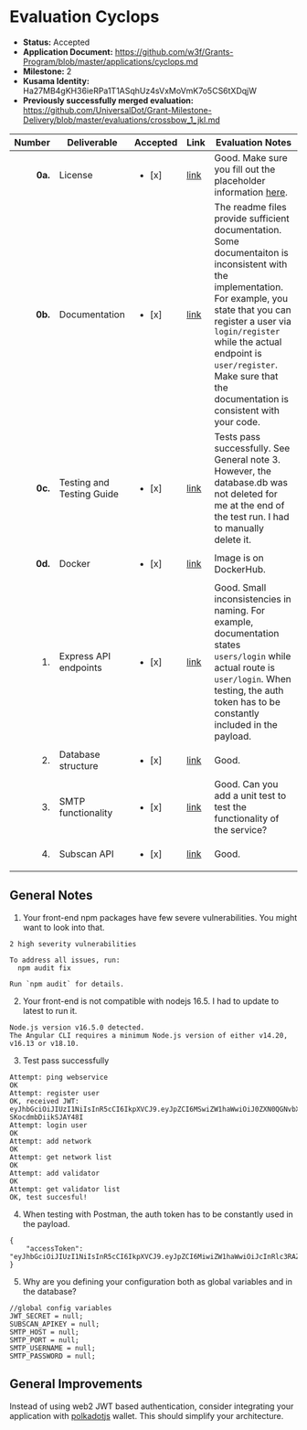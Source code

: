 # Evaluation Cyclops


- **Status:** Accepted
- **Application Document:** https://github.com/w3f/Grants-Program/blob/master/applications/cyclops.md
- **Milestone:** 2
- **Kusama Identity:** Ha27MB4gKH36ieRPa1T1ASqhUz4sVxMoVmK7o5CS6tXDqjW
- **Previously successfully merged evaluation:** https://github.com/UniversalDot/Grant-Milestone-Delivery/blob/master/evaluations/crossbow_1_jkl.md



| Number | Deliverable | Accepted | Link | Evaluation Notes |
| -----: | ----------- | -------- |------------- | ------------- |
| **0a.** | License |<ul><li>[x] </li></ul>| [link](https://github.com/ArthurHoeke/cyclops/blob/main/LICENSE) | Good. Make sure you fill out the placeholder information [here](https://github.com/ArthurHoeke/cyclops/blob/main/LICENSE#L189).
| **0b.** | Documentation | <ul><li>[x] </li></ul>|[link](https://github.com/ArthurHoeke/cyclops/blob/main/back-end/README.md) | The readme files provide sufficient documentation. Some documentaiton is inconsistent with the implementation. For example, you state that you can register a user via `login/register` while the actual endpoint is `user/register`. Make sure that the documentation is consistent with your code.
| **0c.** | Testing and Testing Guide | <ul><li>[x] </li></ul>|[link](https://github.com/ArthurHoeke/cyclops/blob/main/back-end/README.md) | Tests pass successfully. See General note 3. However, the database.db was not deleted for me at the end of the test run. I had to manually delete it. |
| **0d.** | Docker | <ul><li>[x] </li></ul>|[link](https://hub.docker.com/r/arthurhoeke/cyclops) | Image is on DockerHub. 
| 1. | Express API endpoints | <ul><li>[x] </li></ul>|[link](https://github.com/ArthurHoeke/cyclops/blob/main/back-end/README.md) | Good. Small inconsistencies in naming. For example, documentation states `users/login` while actual route is `user/login`. When testing, the auth token has to be constantly included in the payload. 
| 2. | Database structure | <ul><li>[x] </li></ul>|[link](https://github.com/ArthurHoeke/cyclops/blob/main/back-end/README.md) | Good.
| 3. | SMTP functionality | <ul><li>[x] </li></ul>|[link](https://github.com/ArthurHoeke/cyclops/blob/main/back-end/app/Services/mail.services.js) | Good. Can you add a unit test to test the functionality of the service? 
| 4. | Subscan API | <ul><li>[x] </li></ul>|[link](https://github.com/ArthurHoeke/cyclops/blob/main/back-end/app/Utils/subscan.utils.js) | Good.



## General Notes

1. Your front-end npm packages have few severe vulnerabilities. You might want to look into that.

```
2 high severity vulnerabilities

To address all issues, run:
  npm audit fix

Run `npm audit` for details.
```
2. Your front-end is not compatible with nodejs 16.5. I had to update to latest to run it.
```
Node.js version v16.5.0 detected.
The Angular CLI requires a minimum Node.js version of either v14.20, v16.13 or v18.10.
```

3. Test pass successfully 

```
Attempt: ping webservice
OK
Attempt: register user
OK, received JWT: eyJhbGciOiJIUzI1NiIsInR5cCI6IkpXVCJ9.eyJpZCI6MSwiZW1haWwiOiJ0ZXN0QGNvbXBhbnkuY29tIiwicGFzc3dvcmQiOiIkMmEkMTAkU2c2d3F2QU8xcmVlTkxjMWpVdnJPZS53NnloZC9QdTAzY2xRL3V6RlFlZE1sY2xsZ01vaTIiLCJyb2xlIjoxLCJpYXQiOjE2Nzk0MDU4MTcsImV4cCI6MTY4MjA4NDIxN30.zWk0XONDW6ZbcSTqpSPpKqw_-SKocdmbDiikSJAY48I
Attempt: login user
OK
Attempt: add network
OK
Attempt: get network list
OK
Attempt: add validator
OK
Attempt: get validator list
OK, test succesful!
```
4. When testing with Postman, the auth token has to be constantly used in the payload. 

```
{
    "accessToken": "eyJhbGciOiJIUzI1NiIsInR5cCI6IkpXVCJ9.eyJpZCI6MiwiZW1haWwiOiJcInRlc3RAZ21haWwuY29tXCIiLCJwYXNzd29yZCI6IiQyYSQxMCQ2ajFwMzQvRmJxT3EvMXRManRvUEguY0RpOGVzYjMuQUVtUEZpMEdHNEhNSmpvQVk0dmdPRyIsInJvbGUiOjAsImlhdCI6MTY3OTQwNjc5NSwiZXhwIjoxNjgyMDg1MTk1fQ.r3WpRlEa68Ir3KqLYgPxvehged78MkODu1DhSY0NVT8"
}
```

5. Why are you defining your configuration both as global variables and in the database? 

```
//global config variables
JWT_SECRET = null;
SUBSCAN_APIKEY = null;
SMTP_HOST = null;
SMTP_PORT = null;
SMTP_USERNAME = null;
SMTP_PASSWORD = null;
```

## General Improvements

Instead of using web2 JWT based authentication, consider integrating your application with [polkadotjs](https://polkadot.js.org/extension/) wallet. This should simplify your architecture.